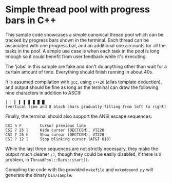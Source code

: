 # Simple thread pool with progress bars in C++

This sample code showcases a simple canonical thread pool which can be
tracked by progress bars shown in the terminal.  Each thread can be
associated with one progress bar, and an additional one accounts for all the
tasks in the pool. A simple use case is when each task in the pool is long
enough so it could benefit from user feedback while it's executing.

The 'jobs' in this sample are fake and don't do anything other than wait for
a certain amount of time.  Everything should finish running in about 40s.

It is assumed compilation with `gcc`, using `c++20` (alias template
deduction), and output should be fine as long as the terminal can draw the
following nine characters in addition to ASCII:

    │ ▏ ▎ ▍ ▌ ▋ ▊ ▉ █
    (vertical line and 8 block chars gradually filling from left to right)

Finally, the terminal should also support the ANSI escape sequences:

    CSI n F        Cursor previous line
    CSI ? 25 l     Hide cursor (DECTCEM), VT220
    CSI ? 25 h     Show cursor (DECTCEM), VT220
    CSI ? 12 l     Stop blinking cursor (AT&T 610)

While the last three sequences are not strictly necessary, they make the
output much cleaner `;)`, though they could be easily disabled, if there is a
problem, in `ThreadPool::Bars::start()`.

Compiling the code with the provided `makefile` and `makedepend.py` will
generate the binary `bin/sample`.

